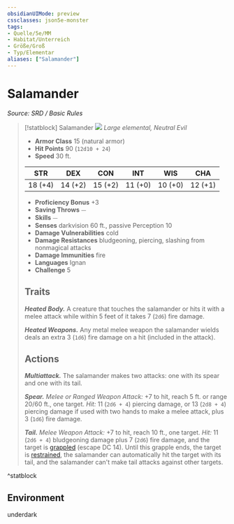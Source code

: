 ```yaml
---
obsidianUIMode: preview
cssclasses: json5e-monster
tags:
- Quelle/5e/MM
- Habitat/Unterreich
- Größe/Groß
- Typ/Elementar
aliases: ["Salamander"]
---
```

# Salamander
*Source: SRD / Basic Rules*  

> [!statblock] Salamander
> ![](compendium/bestiary/elemental/token/salamander.png#token)
> *Large elemental, Neutral Evil*
> 
> - **Armor Class** 15  (natural armor)
> - **Hit Points** 90 (`12d10 + 24`)
> - **Speed** 30 ft.
> 
> |STR|DEX|CON|INT|WIS|CHA|
> |:---:|:---:|:---:|:---:|:---:|:---:|
> |18 (+4)|14 (+2)|15 (+2)|11 (+0)|10 (+0)|12 (+1)|
> 
> - **Proficiency Bonus** +3
> - **Saving Throws** ⏤
> - **Skills** ⏤
> - **Senses** darkvision 60 ft., passive Perception 10
> - **Damage Vulnerabilities** cold
> - **Damage Resistances** bludgeoning, piercing, slashing from nonmagical attacks
> - **Damage Immunities** fire
> - **Languages** Ignan
> - **Challenge** 5
> 
> ## Traits
> 
> ***Heated Body.*** A creature that touches the salamander or hits it with a melee attack while within 5 feet of it takes 7 (`2d6`) fire damage.
> 
> ***Heated Weapons.*** Any metal melee weapon the salamander wields deals an extra 3 (`1d6`) fire damage on a hit (included in the attack).
> 
> ## Actions
> 
> ***Multiattack.*** The salamander makes two attacks: one with its spear and one with its tail.
> 
> ***Spear.*** *Melee or Ranged Weapon Attack:* +7 to hit, reach 5 ft. or range 20/60 ft., one target. *Hit:* 11 (`2d6 + 4`) piercing damage, or 13 (`2d8 + 4`) piercing damage if used with two hands to make a melee attack, plus 3 (`1d6`) fire damage.
> 
> ***Tail.*** *Melee Weapon Attack:* +7 to hit, reach 10 ft., one target. *Hit:* 11 (`2d6 + 4`) bludgeoning damage plus 7 (`2d6`) fire damage, and the target is [grappled](rules/conditions.md#grappled) (escape DC 14). Until this grapple ends, the target is [restrained](rules/conditions.md#restrained), the salamander can automatically hit the target with its tail, and the salamander can't make tail attacks against other targets.

^statblock

## Environment

underdark
